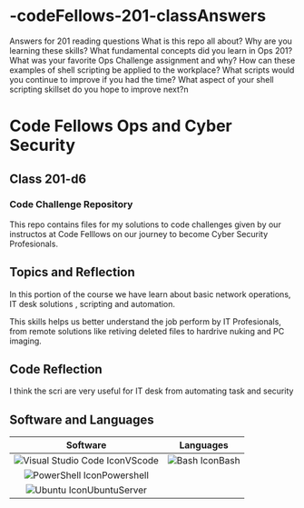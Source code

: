 # -codeFellows-201-classAnswers
Answers for 201 reading questions
What is this repo all about?
Why are you learning these skills?
What fundamental concepts did you learn in Ops 201?
What was your favorite Ops Challenge assignment and why?
How can these examples of shell scripting be applied to the workplace?
What scripts would you continue to improve if you had the time?
What aspect of your shell scripting skillset do you hope to improve next?n



# Code Fellows Ops and Cyber Security
## Class 201-d6
### Code Challenge Repository

This repo contains files for my solutions to code challenges given by our instructos at Code Felllows on our journey to become Cyber Security Profesionals.

## Topics and Reflection

In this portion of the course we have learn about basic network operations, IT desk solutions , scripting and automation.

This skills helps us better understand the job perform by IT Profesionals, from remote solutions like retiving deleted files to hardrive nuking and PC imaging.

## Code Reflection

I think the scri are very useful for IT desk from automating task and security 

## Software and Languages

| Software | Languages |
|:--------:|:---------:|
| ![Visual Studio Code Icon](https://upload.wikimedia.org/wikipedia/commons/thumb/9/9a/Visual_Studio_Code_1.35_icon.svg/100px-Visual_Studio_Code_1.35_icon.svg.png)VScode| ![Bash Icon](https://upload.wikimedia.org/wikipedia/commons/thumb/4/4b/Bash_Logo_Colored.svg/100px-Bash_Logo_Colored.svg.png)Bash|
| ![PowerShell Icon](https://upload.wikimedia.org/wikipedia/commons/thumb/2/2f/PowerShell_5.0_icon.png/100px-PowerShell_5.0_icon.png)Powershell|  |
| ![Ubuntu Icon](https://upload.wikimedia.org/wikipedia/commons/thumb/a/ab/Logo-ubuntu_cof-orange-hex.svg/100px-Logo-ubuntu_cof-orange-hex.svg.png)UbuntuServer |     |
